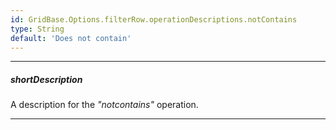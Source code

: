 ```yaml
---
id: GridBase.Options.filterRow.operationDescriptions.notContains
type: String
default: 'Does not contain'
---
```

---
##### shortDescription
A description for the *"notcontains"* operation.

---
